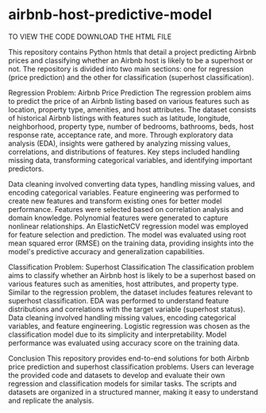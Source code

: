 # airbnb-host-predictive-model
TO VIEW THE CODE DOWNLOAD THE HTML FILE

This repository contains Python htmls that detail a project predicting Airbnb prices and classifying whether an Airbnb host is likely to be a superhost or not. The repository is divided into two main sections: one for regression (price prediction) and the other for classification (superhost classification).

Regression Problem: Airbnb Price Prediction
The regression problem aims to predict the price of an Airbnb listing based on various features such as location, property type, amenities, and host attributes. The dataset consists of historical Airbnb listings with features such as latitude, longitude, neighborhood, property type, number of bedrooms, bathrooms, beds, host response rate, acceptance rate, and more. Through exploratory data analysis (EDA), insights were gathered by analyzing missing values, correlations, and distributions of features. Key steps included handling missing data, transforming categorical variables, and identifying important predictors.

Data cleaning involved converting data types, handling missing values, and encoding categorical variables. Feature engineering was performed to create new features and transform existing ones for better model performance. Features were selected based on correlation analysis and domain knowledge. Polynomial features were generated to capture nonlinear relationships. An ElasticNetCV regression model was employed for feature selection and prediction. The model was evaluated using root mean squared error (RMSE) on the training data, providing insights into the model's predictive accuracy and generalization capabilities.

Classification Problem: Superhost Classification
The classification problem aims to classify whether an Airbnb host is likely to be a superhost based on various features such as amenities, host attributes, and property type. Similar to the regression problem, the dataset includes features relevant to superhost classification. EDA was performed to understand feature distributions and correlations with the target variable (superhost status). Data cleaning involved handling missing values, encoding categorical variables, and feature engineering. Logistic regression was chosen as the classification model due to its simplicity and interpretability. Model performance was evaluated using accuracy score on the training data.

Conclusion
This repository provides end-to-end solutions for both Airbnb price prediction and superhost classification problems. Users can leverage the provided code and datasets to develop and evaluate their own regression and classification models for similar tasks. The scripts and datasets are organized in a structured manner, making it easy to understand and replicate the analysis.
